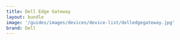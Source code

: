 ```yaml
---
title: Dell Edge Gateway
layout: bundle
image: '/guides/images/devices/device-list/delledgegateway.jpg'
brand: Dell
---
```



